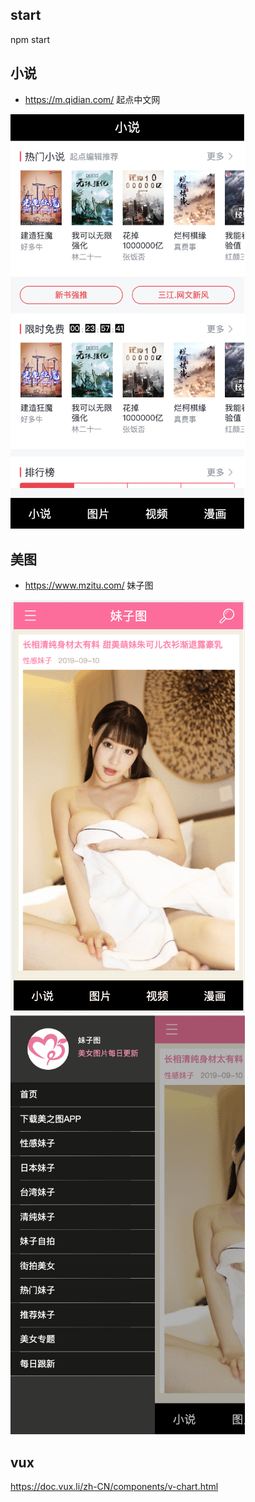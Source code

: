 ## start

npm start

## 小说

-   https://m.qidian.com/ 起点中文网

<img src='./md/story.png' width="375"/>

## 美图

-   https://www.mzitu.com/ 妹子图

<img src='./md/picture.png' width="375"/>

<img src='./md/picture-v1.png' width="375"/>

## vux

https://doc.vux.li/zh-CN/components/v-chart.html
